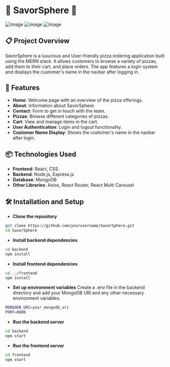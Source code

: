 # 🍕 SavorSphere 🍕

![image](https://github.com/user-attachments/assets/6f68f8bf-1755-4f6f-ba20-69526b98fbf5)
![image](https://github.com/user-attachments/assets/5e2849f4-a308-4db3-8d09-3ef7e0ecfbd2)
![image](https://github.com/user-attachments/assets/17a6389c-ecec-46ae-aa58-e89ead104d07)

## 📋 Project Overview
SavorSphere is a luxurious and User-friendly pizza ordering application built using the MERN stack. It allows customers to browse a variety of pizzas, add them to their cart, and place orders. The app features a login system and displays the customer's name in the navbar after logging in.

## 🌟 Features
- **Home**: Welcome page with an overview of the pizza offerings.
- **About**: Information about SavorSphere.
- **Contact**: Form to get in touch with the team.
- **Pizzas**: Browse different categories of pizzas.
- **Cart**: View and manage items in the cart.
- **User Authentication**: Login and logout functionality.
- **Customer Name Display**: Shows the customer's name in the navbar after login.

## 📦 Technologies Used
- **Frontend**: React, CSS
- **Backend**: Node.js, Express.js
- **Database**: MongoDB
- **Other Libraries**: Axios, React Router, React Multi Carousel

## 🛠 Installation and Setup
- **Clone the repository** 
        
```bash
git clone https://github.com/yourusername/SavorSphere.git
cd SavorSphere
```

- **Install backend dependencies**

```bash
cd backend
npm install
```

- **Install frontend dependencies**

```bash
cd ../frontend
npm install
```

- **Set up environment variables**
Create a .env file in the backend directory and add your MongoDB URI and any other necessary environment variables.

```bash
MONGODB_URI=your_mongodb_uri
PORT=8080
```

- **Run the backend server**

```bash
cd backend
npm start
```

- **Run the frontend server**

```bash
cd frontend
npm start
```
